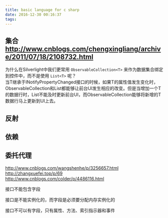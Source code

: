 ```yaml
---
title: basic language for c sharp
date: 2016-12-30 00:16:37
tags:
---
```

## 集合 <http://www.cnblogs.com/chengxingliang/archive/2011/07/18/2108732.html>

为什么在Silverlight中我们更常用 `ObservableCollection<T>` 来作为数据集合绑定到控件中，而不是使用 `List<T>` 呢？  
当T继承于INotifyPropertyChanged接口的时候，如果T的属性值发生变化时，ObservableCollection和List都能够让前台UI发生相应的改变。但是当增加一个T的数据行时，List不能及时更新前台UI，而ObservableCollection能够将新增的T数据行马上更新到UI上去。

## 反射

## 依赖

## 委托代理

<http://www.cnblogs.com/wangshenhe/p/3256657.html>  
<http://zhangxuefei.top/p/69>  
<http://www.cnblogs.com/colder/p/4486116.html>  

接口不能包含字段

接口是不能实例化的，而字段是必须要分配内存实例化的

接口不可以有字段，只有属性、方法、索引指示器和事件
